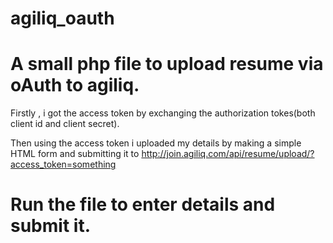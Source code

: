 agiliq_oauth
============

A small php file to upload resume via oAuth to agiliq.
======================================================

Firstly , i got the access token by exchanging the authorization tokes(both client id and client secret).

Then using the access token i uploaded my details by making a simple HTML form and submitting it to http://join.agiliq.com/api/resume/upload/?access_token=something

Run the file to enter details and submit it.
=============================================

